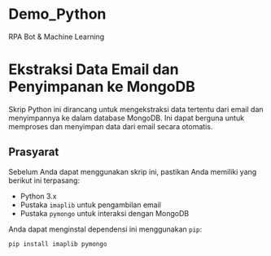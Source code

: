 # Demo_Python
RPA Bot &amp; Machine Learning

# Ekstraksi Data Email dan Penyimpanan ke MongoDB

Skrip Python ini dirancang untuk mengekstraksi data tertentu dari email dan menyimpannya ke dalam database MongoDB. Ini dapat berguna untuk memproses dan menyimpan data dari email secara otomatis.

## Prasyarat

Sebelum Anda dapat menggunakan skrip ini, pastikan Anda memiliki yang berikut ini terpasang:

- Python 3.x
- Pustaka `imaplib` untuk pengambilan email
- Pustaka `pymongo` untuk interaksi dengan MongoDB

Anda dapat menginstal dependensi ini menggunakan `pip`:

```bash
pip install imaplib pymongo
